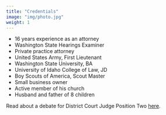 ```yaml
---
title: "Credentials"
image: "img/photo.jpg"
weight: 1
---
```


- 16 years experience as an attorney
- Washington State Hearings Examiner
- Private practice attorney
- United States Army, First Lieutenant
- Washington State University, BA
- University of Idaho College of Law, JD
- Boy Scouts of America, Scout Master
- Small business owner
- Active member of his church
- Husband and father of 8 children

Read about a debate for District Court Judge Position Two [here](https://tdn.com/news/local/district-court-judge-candidates-square-off-on-experience-goals/article_76e03ea5-fbd7-5a74-8895-3f0b2230dbfb.html).

